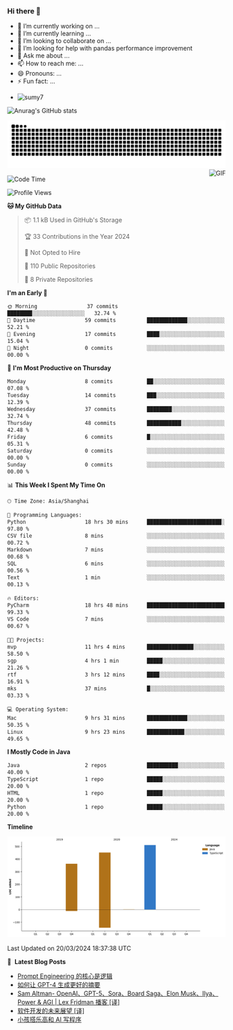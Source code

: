 ### Hi there 👋
<!--
**alloevil/alloevil** is a ✨ _special_ ✨ repository because its `README.md` (this file) appears on your GitHub profile.

Here are some ideas to get you started:

- 🔭 I’m currently working on ...
- 🌱 I’m currently learning ...
- 👯 I’m looking to collaborate on ...
- 🤔 I’m looking for help with ...
- 💬 Ask me about ...
- 📫 How to reach me: ...
- 😄 Pronouns: ...
- ⚡ Fun fact: ...
-->

- 🔭 I’m currently working on ...
- 🌱 I’m currently learning ...
- 👯 I’m looking to collaborate on ...
- 🤔 I’m looking for help with pandas performance improvement
- 💬 Ask me about ...
- 📫 How to reach me: ...
- 😄 Pronouns: ...
- ⚡ Fun fact: ...
  
+ ![sumy7](https://komarev.com/ghpvc/?username=alloevil)

![Anurag's GitHub stats](https://github-readme-stats.vercel.app/api?username=alloevil&show_icons=true&bg_color=00000000)

<picture align="center">
  <source media="(prefers-color-scheme: dark)" srcset="https://github.com/alloevil/alloevil/blob/output/github-contribution-grid-snake.svg">
  <source media="(prefers-color-scheme: dark)" srcset="https://github.com/alloevil/alloevil/blob/output/github-contribution-grid-snake.svg">
  <img alt="github contribution grid snake animation" src="https://github.com/alloevil/alloevil/blob/output/github-contribution-grid-snake.svg">
</picture>

<img align="right" alt="GIF" src="https://raw.githubusercontent.com/JoeyBling/JoeyBling/master/pic/pusheencode.gif" />

<!--START_SECTION:waka-->
![Code Time](http://img.shields.io/badge/Code%20Time-2%2C146%20hrs%2058%20mins-blue)

![Profile Views](http://img.shields.io/badge/Profile%20Views-0-blue)

**🐱 My GitHub Data** 

> 📦 1.1 kB Used in GitHub's Storage 
 > 
> 🏆 33 Contributions in the Year 2024
 > 
> 🚫 Not Opted to Hire
 > 
> 📜 110 Public Repositories 
 > 
> 🔑 8 Private Repositories 
 > 
**I'm an Early 🐤** 

```text
🌞 Morning                37 commits          ████████░░░░░░░░░░░░░░░░░   32.74 % 
🌆 Daytime                59 commits          █████████████░░░░░░░░░░░░   52.21 % 
🌃 Evening                17 commits          ████░░░░░░░░░░░░░░░░░░░░░   15.04 % 
🌙 Night                  0 commits           ░░░░░░░░░░░░░░░░░░░░░░░░░   00.00 % 
```
📅 **I'm Most Productive on Thursday** 

```text
Monday                   8 commits           ██░░░░░░░░░░░░░░░░░░░░░░░   07.08 % 
Tuesday                  14 commits          ███░░░░░░░░░░░░░░░░░░░░░░   12.39 % 
Wednesday                37 commits          ████████░░░░░░░░░░░░░░░░░   32.74 % 
Thursday                 48 commits          ███████████░░░░░░░░░░░░░░   42.48 % 
Friday                   6 commits           █░░░░░░░░░░░░░░░░░░░░░░░░   05.31 % 
Saturday                 0 commits           ░░░░░░░░░░░░░░░░░░░░░░░░░   00.00 % 
Sunday                   0 commits           ░░░░░░░░░░░░░░░░░░░░░░░░░   00.00 % 
```


📊 **This Week I Spent My Time On** 

```text
🕑︎ Time Zone: Asia/Shanghai

💬 Programming Languages: 
Python                   18 hrs 30 mins      ████████████████████████░   97.80 % 
CSV file                 8 mins              ░░░░░░░░░░░░░░░░░░░░░░░░░   00.72 % 
Markdown                 7 mins              ░░░░░░░░░░░░░░░░░░░░░░░░░   00.68 % 
SQL                      6 mins              ░░░░░░░░░░░░░░░░░░░░░░░░░   00.56 % 
Text                     1 min               ░░░░░░░░░░░░░░░░░░░░░░░░░   00.13 % 

🔥 Editors: 
PyCharm                  18 hrs 48 mins      █████████████████████████   99.33 % 
VS Code                  7 mins              ░░░░░░░░░░░░░░░░░░░░░░░░░   00.67 % 

🐱‍💻 Projects: 
mvp                      11 hrs 4 mins       ███████████████░░░░░░░░░░   58.50 % 
sgp                      4 hrs 1 min         █████░░░░░░░░░░░░░░░░░░░░   21.26 % 
rtf                      3 hrs 12 mins       ████░░░░░░░░░░░░░░░░░░░░░   16.91 % 
mks                      37 mins             █░░░░░░░░░░░░░░░░░░░░░░░░   03.33 % 

💻 Operating System: 
Mac                      9 hrs 31 mins       █████████████░░░░░░░░░░░░   50.35 % 
Linux                    9 hrs 23 mins       ████████████░░░░░░░░░░░░░   49.65 % 
```

**I Mostly Code in Java** 

```text
Java                     2 repos             ██████████░░░░░░░░░░░░░░░   40.00 % 
TypeScript               1 repo              █████░░░░░░░░░░░░░░░░░░░░   20.00 % 
HTML                     1 repo              █████░░░░░░░░░░░░░░░░░░░░   20.00 % 
Python                   1 repo              █████░░░░░░░░░░░░░░░░░░░░   20.00 % 
```



**Timeline**

![Lines of Code chart](https://raw.githubusercontent.com/alloevil/alloevil/main/assets/bar_graph.png)


 Last Updated on 20/03/2024 18:37:38 UTC
<!--END_SECTION:waka-->

📕 &nbsp;**Latest Blog Posts**
<!-- BLOG-POST-LIST:START -->
- [Prompt Engineering 的核心是逻辑](https://baoyu.io/blog/prompt-engineering/the-core-of-prompt-engineering)
- [如何让 GPT-4 生成更好的摘要](https://baoyu.io/blog/prompt-engineering/how-to-get-a-better-summary-result)
- [Sam Altman- OpenAI、GPT-5、Sora、Board Saga、Elon Musk、Ilya、Power &amp; AGI | Lex Fridman 播客 [译]](https://baoyu.io/translations/openai/lex-interview-sam-2)
- [软件开发的未来展望 [译]](https://baoyu.io/translations/software-engineering/thoughts-on-the-future-of-software-development)
- [小孩搭乐高和 AI 写程序](https://baoyu.io/blog/ai/kid-plays-lego-vs-ai-writes-code)
<!-- BLOG-POST-LIST:END -->
